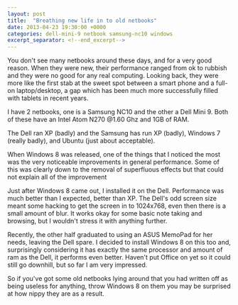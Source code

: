 ```yaml
---
layout: post
title:  "Breathing new life in to old netbooks"
date: 2013-04-23 19:30:00 +0000
categories: dell-mini-9 netbook samsung-nc10 windows
excerpt_separator: <!--end_excerpt-->
---
```


You don't see many netbooks around these days, and for a very good reason. When they were new, their performance ranged from ok to rubbish and they were no good for any real computing. Looking back, they were more like the first stab at the sweet spot between a smart phone and a full-on laptop/desktop, a gap which has been much more successfully filled with tablets in recent years.
<!--end_excerpt-->
I have 2 netbooks, one is a Samsung NC10 and the other a Dell Mini 9. Both of these have an Intel Atom N270 @1.60 Ghz and 1GB of RAM.

The Dell ran XP (badly) and the Samsung has run XP (badly), Windows 7 (really badly), and Ubuntu (just about acceptable).

When Windows 8 was released, one of the things that I noticed the most was the very noticeable improvements in general performance. Some of this was clearly down to the removal of superfluous effects but that could not explain all of the improvement

Just after Windows 8 came out, I installed it on the Dell. Performance was much better than I expected, better than XP. The Dell's odd screen size meant some hacking to get the screen in to 1024x768, even then there is a small amount of blur. It works okay for some basic note taking and browsing, but I wouldn't stress it with anything further.

Recently, the other half graduated to using an ASUS MemoPad for her needs, leaving the Dell spare. I decided to install Windows 8 on this too and, surprisingly considering it has exactly the same processor and amount of ram as the Dell, it performs even better. Haven't put Office on yet so it could still go downhill, but so far I am very impressed.

So if you've got some old netbooks lying around that you had written off as being useless for anything, throw Windows 8 on them you may be surprised at how nippy they are as a result.
